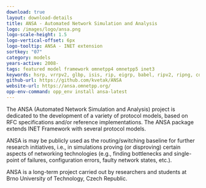 ```yaml
---
download: true
layout: download-details
title: ANSA - Automated Network Simulation and Analysis
logo: /images/logo/ansa.png
logo-scale-height: 1.5
logo-vertical-offset: 6px
logo-tooltip: ANSA - INET extension
sortkey: "07"
category: models
years-active: 2008-
tags: featured model framework omnetpp4 omnetpp5 inet3
keywords: hsrp, vrrpv2, glbp, isis, rip, eigrp, babel, ripv2, ripng, cdp, lldp, stp, trill, lisp, pim-dm, pim-sm, igmpv2, igmpv3, vlan, rbridge, clns
github-url: https://github.com/kvetak/ANSA
website-url: https://ansa.omnetpp.org/
opp-env-command: opp_env install ansa-latest
---
```


The ANSA (Automated Network Simulation and Analysis) project
is dedicated to the development of a variety of protocol models, based
on RFC specifications and/or reference implementations.
The ANSA package extends INET Framework with several protocol models.

ANSA is may be publicly used as the routing/switching baseline for further
research initiatives, i.e., in simulations proving (or disproving)
certain aspects of networking technologies (e.g., finding bottlenecks
and single-point of failures, configuration errors, faulty network states, etc.).

ANSA is a long-term project carried out by researchers and students
at Brno University of Technology, Czech Republic.

